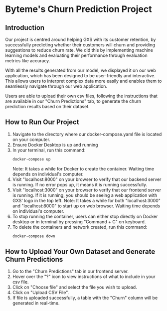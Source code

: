 # Byteme's Churn Prediction Project

## Introduction

Our project is centred around helping GXS with its customer retention, by successfully predicting whether their customers will churn and 
providing suggestions to reduce churn rate. We did this by implementing machine learning models and evaluating their performance through
evaluation metrics like accuracy.

With all the results generated from our model, we displayed it on our web application, which has been designed to be user-friendly and 
interactive. This allows users to interpret complex data more easily and enables them to seamlessly navigate through our web application.

Users are able to upload their own csv files, following the instructions that are available in our "Churn Predictions" tab, to generate
the churn prediction results based on their dataset.

## How to Run Our Project

1) Navigate to the directory where our docker-compose.yaml file is located on your computer.
2) Ensure Docker Desktop is up and running
3) In your terminal, run this command:
   ```bash
   docker-compose up
   ```
   Note: It takes a while for Docker to create the container. Waiting time depends on individual's computer.
4) Visit "localhost:8000" on your browser to verify that our backend server is running. If no error pops up, it means it is running successfully.
5) Visit "localhost:3000" on your browser to verify that our frontend server is running. If it is running, you should be seeing a web
application with GXS' logo in the top left.
   Note: It takes a while for both "localhost:3000" and "localhost:8000" to start up on web browser. Waiting time depends on individual's computer.
7) To stop running the container, users can either stop directly on Docker desktop or in terminal by pressing "Command + C" on keyboard.
8) To delete the containers and network created, run this command:
   ```bash
   docker-compose down
   ```

## How to Upload Your Own Dataset and Generate Churn Predictions
1) Go to the "Churn Predictions" tab in our frontend server.
2) Hover over the "?" icon to view instructions of what to include in your csv file.
3) Click on "Choose file" and select the file you wish to upload.
4) Click on "Upload CSV File".
5) If file is uploaded successfully, a table with the "Churn" column will be generated in real-time.

